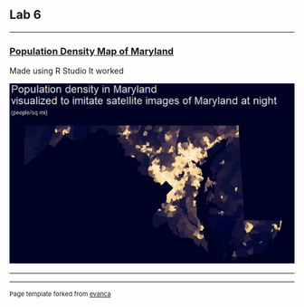 ## Lab 6


---

### [Population Density Map of Maryland]()
Made using R Studio It worked

<img src="images/Md_map1024_1.jpg"/>




---




---
<p style="font-size:11px">Page template forked from <a href="https://github.com/evanca/quick-portfolio">evanca</a></p>
<!-- Remove above link if you don't want to attibute -->
